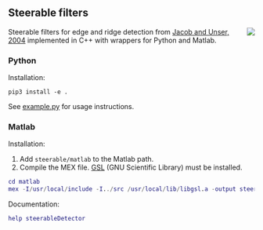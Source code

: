 ## Steerable filters
<img style="float: right;" src="http://www.francoisaguet.net/img/dnaHSV.jpg">


Steerable filters for edge and ridge detection from [Jacob and Unser, 2004](http://ieeexplore.ieee.org/document/1307008) implemented in C++ with wrappers for Python and Matlab.

### Python

Installation:
```
pip3 install -e .
```
See [example.py](python/example.py) for usage instructions.

### Matlab

Installation:
1. Add `steerable/matlab` to the Matlab path.
2. Compile the MEX file. [GSL](https://www.gnu.org/software/gsl/) (GNU Scientific Library) must be installed.
```matlab
cd matlab
mex -I/usr/local/include -I../src /usr/local/lib/libgsl.a -output steerableDetector ../src/steerableDetector.cpp ../src/steerableDetector_mex.cpp
```

Documentation:
```matlab
help steerableDetector
```
